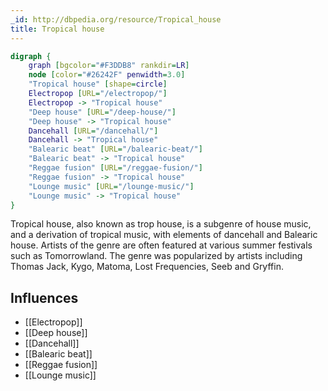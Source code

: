 ```yaml
---
_id: http://dbpedia.org/resource/Tropical_house
title: Tropical house
---
```


```dot
digraph {
	graph [bgcolor="#F3DDB8" rankdir=LR]
	node [color="#26242F" penwidth=3.0]
	"Tropical house" [shape=circle]
	Electropop [URL="/electropop/"]
	Electropop -> "Tropical house"
	"Deep house" [URL="/deep-house/"]
	"Deep house" -> "Tropical house"
	Dancehall [URL="/dancehall/"]
	Dancehall -> "Tropical house"
	"Balearic beat" [URL="/balearic-beat/"]
	"Balearic beat" -> "Tropical house"
	"Reggae fusion" [URL="/reggae-fusion/"]
	"Reggae fusion" -> "Tropical house"
	"Lounge music" [URL="/lounge-music/"]
	"Lounge music" -> "Tropical house"
}
```

Tropical house, also known as trop house, is a subgenre of house music, and a derivation of tropical music, with elements of dancehall and Balearic house. Artists of the genre are often featured at various summer festivals such as Tomorrowland. The genre was popularized by artists including Thomas Jack, Kygo, Matoma, Lost Frequencies, Seeb and Gryffin.

## Influences
- [[Electropop]]
- [[Deep house]]
- [[Dancehall]]
- [[Balearic beat]]
- [[Reggae fusion]]
- [[Lounge music]]
